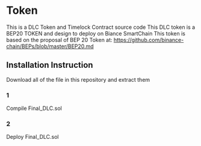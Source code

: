 # Token
This is a DLC Token and Timelock Contract source code
This DLC token is a BEP20 TOKEN and design to deploy on Biance SmartChain
This token is based on the proposal of BEP 20 Token at: https://github.com/binance-chain/BEPs/blob/master/BEP20.md
## Installation Instruction
Download all of the file in this repository and extract them
### 1
Compile Final_DLC.sol 
### 2
Deploy Final_DLC.sol
